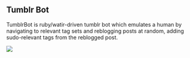 <h2>Tumblr Bot</h2>

TumblrBot is ruby/watir-driven tumblr bot which emulates a human by navigating to relevant tag sets and 
reblogging posts at random, adding sudo-relevant tags from the reblogged post.

<img src="https://secure.assets.tumblr.com/images/logo_page/img_logotype_34465d_2x.png">